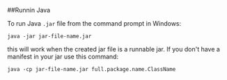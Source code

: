 ##Runnin Java

To run Java ```.jar``` file from the command prompt in Windows:
```
java -jar jar-file-name.jar
```
this will work when the created jar file is a runnable jar.
If you don't have a manifest in your jar use this command:
```
java -cp jar-file-name.jar full.package.name.ClassName
```
